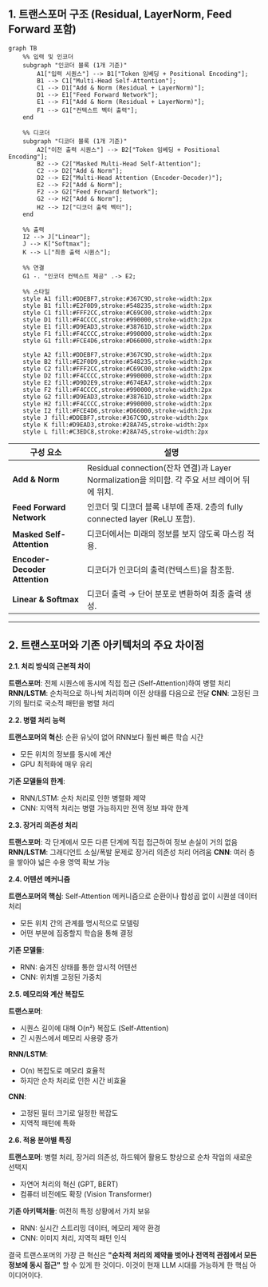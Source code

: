 ## **1. 트랜스포머 구조 (Residual, LayerNorm, Feed Forward 포함)**

```mermaid
graph TB
    %% 입력 및 인코더
    subgraph "인코더 블록 (1개 기준)"
        A1["입력 시퀀스"] --> B1["Token 임베딩 + Positional Encoding"];
        B1 --> C1["Multi-Head Self-Attention"];
        C1 --> D1["Add & Norm (Residual + LayerNorm)"];
        D1 --> E1["Feed Forward Network"];
        E1 --> F1["Add & Norm (Residual + LayerNorm)"];
        F1 --> G1["컨텍스트 벡터 출력"];
    end

    %% 디코더
    subgraph "디코더 블록 (1개 기준)"
        A2["이전 출력 시퀀스"] --> B2["Token 임베딩 + Positional Encoding"];
        B2 --> C2["Masked Multi-Head Self-Attention"];
        C2 --> D2["Add & Norm"];
        D2 --> E2["Multi-Head Attention (Encoder-Decoder)"];
        E2 --> F2["Add & Norm"];
        F2 --> G2["Feed Forward Network"];
        G2 --> H2["Add & Norm"];
        H2 --> I2["디코더 출력 벡터"];
    end

    %% 출력
    I2 --> J["Linear"];
    J --> K["Softmax"];
    K --> L["최종 출력 시퀀스"];

    %% 연결
    G1 -. "인코더 컨텍스트 제공" .-> E2;

    %% 스타일
    style A1 fill:#DDEBF7,stroke:#367C9D,stroke-width:2px
    style B1 fill:#E2F0D9,stroke:#548235,stroke-width:2px
    style C1 fill:#FFF2CC,stroke:#C69C00,stroke-width:2px
    style D1 fill:#F4CCCC,stroke:#990000,stroke-width:2px
    style E1 fill:#D9EAD3,stroke:#38761D,stroke-width:2px
    style F1 fill:#F4CCCC,stroke:#990000,stroke-width:2px
    style G1 fill:#FCE4D6,stroke:#D66000,stroke-width:2px

    style A2 fill:#DDEBF7,stroke:#367C9D,stroke-width:2px
    style B2 fill:#E2F0D9,stroke:#548235,stroke-width:2px
    style C2 fill:#FFF2CC,stroke:#C69C00,stroke-width:2px
    style D2 fill:#F4CCCC,stroke:#990000,stroke-width:2px
    style E2 fill:#D9D2E9,stroke:#674EA7,stroke-width:2px
    style F2 fill:#F4CCCC,stroke:#990000,stroke-width:2px
    style G2 fill:#D9EAD3,stroke:#38761D,stroke-width:2px
    style H2 fill:#F4CCCC,stroke:#990000,stroke-width:2px
    style I2 fill:#FCE4D6,stroke:#D66000,stroke-width:2px
    style J fill:#DDEBF7,stroke:#367C9D,stroke-width:2px
    style K fill:#D9EAD3,stroke:#28A745,stroke-width:2px
    style L fill:#C3EDC8,stroke:#28A745,stroke-width:2px
```

| 구성 요소                     | 설명                                                                                          |
| ----------------------------- | --------------------------------------------------------------------------------------------- |
| **Add & Norm**                | Residual connection(잔차 연결)과 Layer Normalization을 의미함. 각 주요 서브 레이어 뒤에 위치. |
| **Feed Forward Network**      | 인코더 및 디코더 블록 내부에 존재. 2층의 fully connected layer (ReLU 포함).                   |
| **Masked Self-Attention**     | 디코더에서는 미래의 정보를 보지 않도록 마스킹 적용.                                           |
| **Encoder-Decoder Attention** | 디코더가 인코더의 출력(컨텍스트)을 참조함.                                                    |
| **Linear & Softmax**          | 디코더 출력 → 단어 분포로 변환하여 최종 출력 생성.                                            |

---

## **2. 트랜스포머와 기존 아키텍처의 주요 차이점**

**2.1. 처리 방식의 근본적 차이**

**트랜스포머**: 전체 시퀀스에 동시에 직접 접근 (Self-Attention)하여 병렬 처리
**RNN/LSTM**: 순차적으로 하나씩 처리하며 이전 상태를 다음으로 전달
**CNN**: 고정된 크기의 필터로 국소적 패턴을 병렬 처리

**2.2. 병렬 처리 능력**

**트랜스포머의 혁신**: 순환 유닛이 없어 RNN보다 훨씬 빠른 학습 시간

- 모든 위치의 정보를 동시에 계산
- GPU 최적화에 매우 유리

**기존 모델들의 한계**:

- RNN/LSTM: 순차 처리로 인한 병렬화 제약
- CNN: 지역적 처리는 병렬 가능하지만 전역 정보 파악 한계

**2.3. 장거리 의존성 처리**

**트랜스포머**: 각 단계에서 모든 다른 단계에 직접 접근하여 정보 손실이 거의 없음
**RNN/LSTM**: 그래디언트 소실/폭발 문제로 장거리 의존성 처리 어려움
**CNN**: 여러 층을 쌓아야 넓은 수용 영역 확보 가능

**2.4. 어텐션 메커니즘**

**트랜스포머의 핵심**: Self-Attention 메커니즘으로 순환이나 합성곱 없이 시퀀셜 데이터 처리

- 모든 위치 간의 관계를 명시적으로 모델링
- 어떤 부분에 집중할지 학습을 통해 결정

**기존 모델들**:

- RNN: 숨겨진 상태를 통한 암시적 어텐션
- CNN: 위치별 고정된 가중치

**2.5. 메모리와 계산 복잡도**

**트랜스포머**:

- 시퀀스 길이에 대해 O(n²) 복잡도 (Self-Attention)
- 긴 시퀀스에서 메모리 사용량 증가

**RNN/LSTM**:

- O(n) 복잡도로 메모리 효율적
- 하지만 순차 처리로 인한 시간 비효율

**CNN**:

- 고정된 필터 크기로 일정한 복잡도
- 지역적 패턴에 특화

**2.6. 적용 분야별 특징**

**트랜스포머**: 병렬 처리, 장거리 의존성, 하드웨어 활용도 향상으로 순차 작업의 새로운 선택지

- 자연어 처리의 혁신 (GPT, BERT)
- 컴퓨터 비전에도 확장 (Vision Transformer)

**기존 아키텍처들**: 여전히 특정 상황에서 가치 보유

- RNN: 실시간 스트리밍 데이터, 메모리 제약 환경
- CNN: 이미지 처리, 지역적 패턴 인식

결국 트랜스포머의 가장 큰 혁신은 **"순차적 처리의 제약을 벗어나 전역적 관점에서 모든 정보에 동시 접근"** 할 수 있게 한 것이다. 이것이 현재 LLM 시대를 가능하게 한 핵심 아이디어이다.
